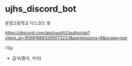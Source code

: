 # ujhs_discord_bot

운정고등학교 디스코드 봇

https://discord.com/api/oauth2/authorize?client_id=959816683265073223&permissions=8&scope=bot


기능

- 급식(중식, 석식)
